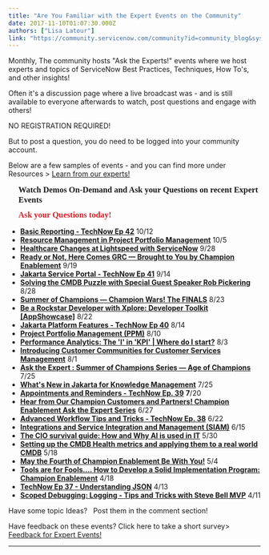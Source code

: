 ```yaml
---
title: "Are You Familiar with the Expert Events on the Community"
date: 2017-11-10T01:07:30.000Z
authors: ["Lisa Latour"]
link: "https://community.servicenow.com/community?id=community_blog&sys_id=5b5eeaaddbd0dbc01dcaf3231f9619f1"
---
```

<p>Monthly, The community hosts "Ask the Experts!" events where we host experts and topics of ServiceNow Best Practices, Techniques, How To's, and other insights!</p><p>Often it's a discussion page where a live broadcast was - and is still available to everyone afterwards to watch, post questions and engage with others!</p><p></p><p>NO REGISTRATION REQUIRED!</p><p>But to post a question, you do need to be logged into your community account.</p><p></p><p>Below are a few samples of events - and you can find more under Resources &gt; <a title="" _jive_internal="true" href="/community?id=community_forum&sys_id=d6295a2ddbd897c068c1fb651f9619f1">Learn from our experts!</a></p><h3 style="font-family: omnes_regularregular; margin-left: 20px; margin-bottom: 10px; margin-top: 10px;">Watch Demos On-Demand and Ask your Questions on recent Expert Events</h3><h3 style="font-family: omnes_regularregular; margin-left: 20px; margin-bottom: 10px; margin-top: 10px;"><strong style="color: #d1232b;">Ask your Questions today!</strong></h3><p></p><ul><li><strong><a title="" _jive_internal="true" href="/community?id=community_question&sys_id=6ce14ba9db98dbc01dcaf3231f961989">Basic Reporting - TechNow Ep 42</a></strong> 10/12</li><li><a _jive_internal="true" href="/community?id=community_question&sys_id=4b160f61db1cdbc01dcaf3231f961999"><strong>Resource Management in Project Portfolio Management</strong></a> 10/5</li><li><strong><a title="" _jive_internal="true" href="/community?id=community_question&sys_id=d1cb03e1db9cdbc01dcaf3231f961903">Healthcare Changes at Lightspeed with ServiceNow</a></strong> 9/28</li><li><strong><a title="" _jive_internal="true" href="/community?id=community_question&sys_id=4850c7a1db98dbc01dcaf3231f9619fb">Ready or Not, Here Comes GRC — Brought to You by Champion Enablement</a></strong> 9/19</li><li><strong><a title="" _jive_internal="true" href="/community?id=community_question&sys_id=8a434fe1dbd8dbc01dcaf3231f96197d">Jakarta Service Portal - TechNow Ep 41</a></strong> 9/14</li><li><strong><a title="" _jive_internal="true" href="/community?id=community_question&sys_id=02b343a5dbd8dbc01dcaf3231f9619a1">Solving the CMDB Puzzle with Special Guest Speaker Rob Pickering</a></strong> 8/28</li><li><strong><a title="" _jive_internal="true" href="/community?id=community_question&sys_id=02b343a5dbd8dbc01dcaf3231f9619a1">Summer of Champions — Champion Wars! The FINALS</a></strong> 8/23</li><li><strong><a title="" _jive_internal="true" href="/community?id=community_question&sys_id=8acf32addb58dbc01dcaf3231f961936">Be a Rockstar Developer with Xplore: Developer Toolkit [AppShowcase]</a></strong> 8/22</li><li><strong><a title="" _jive_internal="true" href="/community?id=community_question&sys_id=5a250b6ddbd8dbc01dcaf3231f96199e">Jakarta Platform Features - TechNow Ep 40</a></strong> 8/14</li><li><strong><a title="" _jive_internal="true" href="/community?id=community_question&sys_id=84300b61db98dbc01dcaf3231f96192c">Project Portfolio Management (PPM)</a></strong> 8/10</li><li><strong><a title="" _jive_internal="true" href="/community?id=community_question&sys_id=a3508fa1db98dbc01dcaf3231f96191c">Performance Analytics: The 'I' in 'KPI' | Where do I start?</a></strong> 8/3</li><li><strong><a title="" _jive_internal="true" href="/community?id=community_question&sys_id=d1a04365db98dbc01dcaf3231f961999">Introducing Customer Communities for Customer Services Management</a></strong> 8/1</li><li><strong><a title="" _jive_internal="true" href="/community?id=community_question&sys_id=033b0feddb5cdbc01dcaf3231f961904">Ask the Expert : Summer of Champions Series — Age of Champions</a></strong> 7/25</li><li><strong><a title="" _jive_internal="true" href="/community?id=community_question&sys_id=b605cf2ddbd8dbc01dcaf3231f961961">What's New in Jakarta for Knowledge Management</a></strong> 7/25</li><li><strong><a title="" _jive_internal="true" href="/community?id=community_question&sys_id=8e4b0321db9cdbc01dcaf3231f961980">Appointments and Reminders - TechNow Ep. 39</a></strong> <strong>7</strong>/20</li><li><strong><a title="" _jive_internal="true" href="/community?id=community_question&sys_id=b3cb07e1db9cdbc01dcaf3231f961967">Hear from Our Champion Customers and Partners! Champion Enablement Ask the Expert Series</a></strong> 6/27</li><li><strong><a title="" _jive_internal="true" href="/community?id=community_question&sys_id=dd578369db1cdbc01dcaf3231f96190e">Advanced Workflow Tips and Tricks - TechNow Ep. 38</a></strong> 6/22</li><li><strong><a title="" _jive_internal="true" href="/community?id=community_question&sys_id=feec4f29db9cdbc01dcaf3231f96198e">Integrations and Service Integration and Management (SIAM)</a></strong> 6/15</li><li><strong><a title="" _jive_internal="true" href="/community?id=community_question&sys_id=99578369db1cdbc01dcaf3231f961911">The CIO survival guide: How and Why AI is used in IT</a></strong> 5/30</li><li><strong><a title="" _jive_internal="true" href="/community?id=community_question&sys_id=262dc3a9db9cdbc01dcaf3231f961923">Setting up the CMDB Health metrics and applying them to a real world CMDB</a></strong> 5/18</li><li><strong><a title="" _jive_internal="true" href="/community?id=community_question&sys_id=fb8293a1db101fc01dcaf3231f9619c2">May the Fourth of Champion Enablement Be With You!</a></strong> 5/4</li><li><strong><a title="" _jive_internal="true" href="/community?id=community_question&sys_id=408f72e9db58dbc01dcaf3231f9619c1">Tools are for Fools.... How to Develop a Solid Implementation Program: Champion Enablement</a></strong> 4/18</li><li><strong><a title="" _jive_internal="true" href="/community?id=community_question&sys_id=37534725dbd8dbc01dcaf3231f96199d">TechNow Ep 37 - Understanding JSON</a></strong> 4/13</li><li><strong><a title="" _jive_internal="true" href="/community?id=community_question&sys_id=dba64765db1cdbc01dcaf3231f96194b">Scoped Debugging: Logging - Tips and Tricks with Steve Bell MVP</a></strong> 4/11</li></ul><p></p><p>Have some topic Ideas?   Post them in the comment section!</p><p>Have feedback on these events? Click here to take a short survey&gt;   <a href="http://sgiz.mobi/s3/Feedback-for-Expert-Events" title="http://sgiz.mobi/s3/Feedback-for-Expert-Events">Feedback for Expert Events!</a></p><p></p><hr/>
